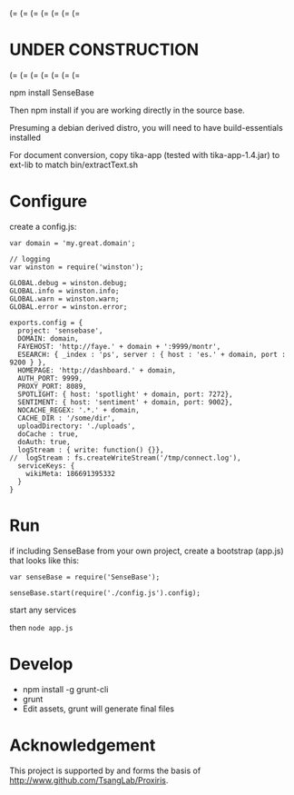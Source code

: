 
(= (= (= (= (= (= (=
# UNDER CONSTRUCTION
(= (= (= (= (= (= (=

npm install SenseBase

Then npm install if you are working directly in the source base.

Presuming a debian derived distro, you will need to have build-essentials installed

For document conversion, copy tika-app (tested with tika-app-1.4.jar) to ext-lib to match bin/extractText.sh

# Configure

create a config.js:

    var domain = 'my.great.domain';
     
    // logging
    var winston = require('winston');
     
    GLOBAL.debug = winston.debug;
    GLOBAL.info = winston.info;
    GLOBAL.warn = winston.warn;
    GLOBAL.error = winston.error;
    
    exports.config = {
      project: 'sensebase',
      DOMAIN: domain,
      FAYEHOST: 'http://faye.' + domain + ':9999/montr',
      ESEARCH: { _index : 'ps', server : { host : 'es.' + domain, port : 9200 } },
      HOMEPAGE: 'http://dashboard.' + domain,
      AUTH_PORT: 9999,
      PROXY_PORT: 8089,
      SPOTLIGHT: { host: 'spotlight' + domain, port: 7272},
      SENTIMENT: { host: 'sentiment' + domain, port: 9002},
      NOCACHE_REGEX: '.*.' + domain,
      CACHE_DIR : '/some/dir',
      uploadDirectory: './uploads',
      doCache : true,
      doAuth: true,
      logStream : { write: function() {}},
    //  logStream : fs.createWriteStream('/tmp/connect.log'),
      serviceKeys: {
        wikiMeta: 186691395332
      }
    }

# Run

if including SenseBase from your own project, create a bootstrap (app.js) that looks like this:

    var senseBase = require('SenseBase');

    senseBase.start(require('./config.js').config);

start any services

then ```node app.js```


# Develop

* npm install -g grunt-cli
* grunt
* Edit assets, grunt will generate final files

# Acknowledgement

This project is supported by and forms the basis of http://www.github.com/TsangLab/Proxiris.

